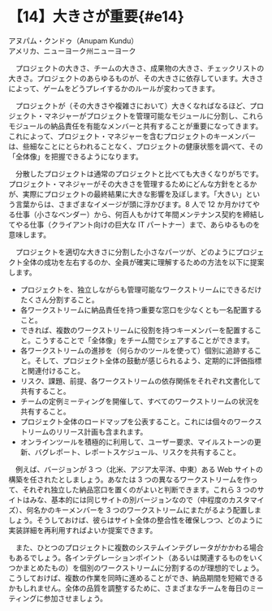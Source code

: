 # 【14】大きさが重要{#e14}

<div class="author">アヌパム・クンドゥ（Anupam Kundu）</div>
<div class="author_address">アメリカ、ニューヨーク州ニューヨーク</div>

　プロジェクトの大きさ、チームの大きさ、成果物の大きさ、チェックリストの大きさ。プロジェクトのあらゆるものが、その大きさに依存しています。大きさによって、ゲームをどうプレイするかのルールが変わってきます。

　プロジェクトが（その大きさや複雑さにおいて）大きくなればなるほど、プロジェクト・マネジャーがプロジェクトを管理可能なモジュールに分割し、これらモジュールの納品責任を有能なメンバーと共有することが重要になってきます。これによって、プロジェクト・マネジャーを含むプロジェクトのキーメンバーは、些細なことにとらわれることなく、プロジェクトの健康状態を調べて、その「全体像」を把握できるようになります。

　分散したプロジェクトは通常のプロジェクトと比べても大きくなりがちです。プロジェクト・マネジャーがその大きさを管理するためにどんな方針をとるかが、実際にプロジェクトの最終結果に大きな影響を及ぼします。「大きい」という言葉からは、さまざまなイメージが頭に浮かびます。8 人で 12 か月かけてやる仕事（小さなベンダー）から、何百人もかけて年間メンテナンス契約を締結してやる仕事（クライアント向けの巨大な IT パートナー）まで、あらゆるものを意味します。

　プロジェクトを適切な大きさに分割した小さなパーツが、どのようにプロジェクト全体の成功を左右するのか、全員が確実に理解するための方法を以下に提案します。

* プロジェクトを、独立しながらも管理可能なワークストリームにできるだけたくさん分割すること。
* 各ワークストリームに納品責任を持つ重要な窓口を少なくとも一名配置すること。
* できれば、複数のワークストリームに役割を持つキーメンバーを配置すること。こうすることで「全体像」をチーム間でシェアすることができます。
* 各ワークストリームの進捗を（何らかのツールを使って）個別に追跡すること。そして、プロジェクト全体の鼓動が感じられるよう、定期的に評価指標と関連付けること。
* リスク、課題、前提、各ワークストリームの依存関係をそれぞれ文書化して共有すること。
* チームの定例ミーティングを開催して、すべてのワークストリームの状況を共有すること。
* プロジェクト全体のロードマップを公表すること。これには個々のワークストリームのリリース計画も含まれます。
* オンラインツールを積極的に利用して、ユーザー要求、マイルストーンの更新、バグレポート、レポートスケジュール、リスクを共有すること。

　例えば、バージョンが 3 つ（北米、アジア太平洋、中東）ある Web サイトの構築を任されたとしましょう。あなたは 3 つの異なるワークストリームを作って、それぞれ独立した納品窓口を置くのがよいと判断できます。これら 3 つのサイトはみな、基本的には同じサイトの別バージョンなので（中程度のカスタマイズ）、何名かのキーメンバーを 3 つのワークストリームにまたがるよう配置しましょう。そうしておけば、彼らはサイト全体の整合性を確保しつつ、どのように実装詳細を再利用すればよいか提案できます。

　また、ひとつのプロジェクトに複数のシステムインテグレータがかかわる場合もあるでしょう。各インテグレーションポイント（あるいは関連するものをいくつかまとめたもの）を個別のワークストリームに分割するのが理想的でしょう。こうしておけば、複数の作業を同時に進めることができ、納品期間を短縮できるかもしれません。全体の品質を調整するために、さまざまなチームを毎日のミーティングに参加させましょう。
